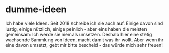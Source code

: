 # dumme-ideen
Ich habe viele Ideen. Seit 2018 schreibe ich sie auch auf. Einige davon sind lustig, einige nützlich, einige peinlich - aber eins haben die meisten gemeinsam: Ich werde sie niemals umsetzen. Deshalb hier eine stetig wachsende Sammlung von Ideen, macht damit was ihr wollt. Aber wenn ihr eine davon umsetzt, gebt mir bitte bescheid - das würde mich sehr freuen!
